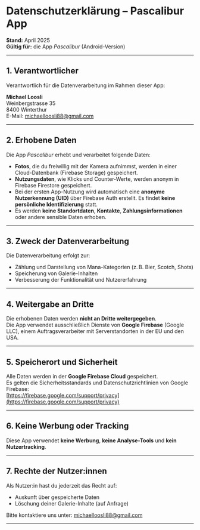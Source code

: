 
# Datenschutzerklärung – Pascalibur App

**Stand:** April 2025  
**Gültig für:** die App *Pascalibur* (Android-Version)

---

## 1. Verantwortlicher

Verantwortlich für die Datenverarbeitung im Rahmen dieser App:

**Michael Loosli**  
Weinbergstrasse 35  
8400 Winterthur  
E-Mail: [michaelloosli88@gmail.com](mailto:michaelloosli88@gmail.com)

---

## 2. Erhobene Daten

Die App *Pascalibur* erhebt und verarbeitet folgende Daten:

- **Fotos**, die du freiwillig mit der Kamera aufnimmst, werden in einer Cloud-Datenbank (Firebase Storage) gespeichert.
- **Nutzungsdaten**, wie Klicks und Counter-Werte, werden anonym in Firebase Firestore gespeichert.
- Bei der ersten App-Nutzung wird automatisch eine **anonyme Nutzerkennung (UID)** über Firebase Auth erstellt. Es findet **keine persönliche Identifizierung** statt.
- Es werden **keine Standortdaten**, **Kontakte**, **Zahlungsinformationen** oder andere sensible Daten erhoben.

---

## 3. Zweck der Datenverarbeitung

Die Datenverarbeitung erfolgt zur:
- Zählung und Darstellung von Mana-Kategorien (z. B. Bier, Scotch, Shots)
- Speicherung von Galerie-Inhalten
- Verbesserung der Funktionalität und Nutzererfahrung

---

## 4. Weitergabe an Dritte

Die erhobenen Daten werden **nicht an Dritte weitergegeben**.  
Die App verwendet ausschließlich Dienste von **Google Firebase** (Google LLC), einem Auftragsverarbeiter mit Serverstandorten in der EU und den USA.

---

## 5. Speicherort und Sicherheit

Alle Daten werden in der **Google Firebase Cloud** gespeichert.  
Es gelten die Sicherheitsstandards und Datenschutzrichtlinien von Google Firebase:  
[https://firebase.google.com/support/privacy](https://firebase.google.com/support/privacy)

---

## 6. Keine Werbung oder Tracking

Diese App verwendet **keine Werbung**, **keine Analyse-Tools** und **kein Nutzertracking**.

---

## 7. Rechte der Nutzer:innen

Als Nutzer:in hast du jederzeit das Recht auf:
- Auskunft über gespeicherte Daten
- Löschung deiner Galerie-Inhalte (auf Anfrage)

Bitte kontaktiere uns unter: [michaelloosli88@gmail.com](mailto:michaelloosli88@gmail.com)

---


